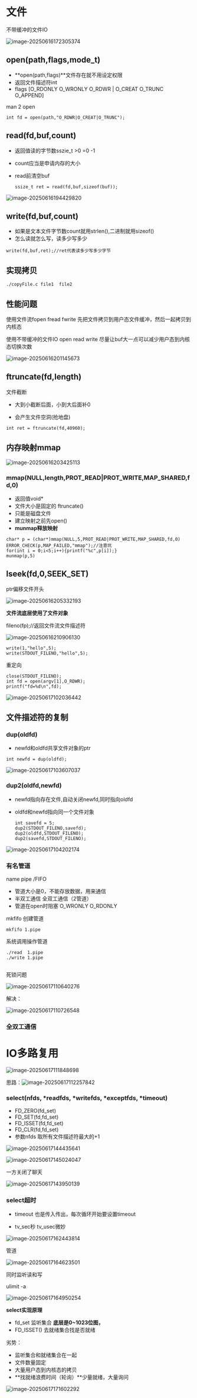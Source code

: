 # 文件

不带缓冲的文件IO

![image-20250616172305374](C:\Users\LIYUFENG\AppData\Roaming\Typora\typora-user-images\image-20250616172305374.png)

## open(path,flags,mode_t)

- **open(path,flags)**文件存在就不用设定权限
- 返回文件描述符int
- flags [O_RDONLY  O_WRONLY  O_RDWR     | O_CREAT  O_TRUNC  O_APPEND]  

man 2 open

```
int fd = open(path,"O_RDWR|O_CREAT|O_TRUNC");
```

## read(fd,buf,count)

- 返回值读的字节数sszie_t   >0  =0    -1

- count应当是申请内存的大小

- read前清空buf

  ```
  ssize_t ret = read(fd,buf,sizeof(buf));
  ```

  

![image-20250616194429820](C:\Users\LIYUFENG\AppData\Roaming\Typora\typora-user-images\image-20250616194429820.png)

## write(fd,buf,count)

- 如果是文本文件字节数count就用strlen(),二进制就用sizeof()
- 怎么读就怎么写，读多少写多少

```
write(fd,buf,ret);//ret代表读多少写多少字节
```

## 实现拷贝

```
./copyFile.c file1  file2

```



## 性能问题

使用文件流fopen fread fwrite 					先把文件拷贝到用户态文件缓冲，然后一起拷贝到内核态

使用不带缓冲的文件IO  open read write   尽量让buf大一点可以减少用户态到内核态切换次数

![image-20250616201145673](C:\Users\LIYUFENG\AppData\Roaming\Typora\typora-user-images\image-20250616201145673.png)

## ftruncate(fd,length)

文件截断

- 大到小截断后面，小到大后面补0

- 会产生文件空洞(抢地盘)

```
int ret = ftruncate(fd,40960);
```

## 内存映射mmap

![image-20250616203425113](C:\Users\LIYUFENG\AppData\Roaming\Typora\typora-user-images\image-20250616203425113.png)

### mmap(NULL,length,PROT_READ|PROT_WRITE,MAP_SHARED,fd,0)

- 返回值void*
- 文件大小是固定的 ftruncate()
- 只能是磁盘文件
- 建立映射之前先open()
- **munmap释放映射**

```
char* p = (char*)mmap(NULL,5,PROT_READ|PROT_WRITE,MAP_SHARED,fd,0)
ERROR_CHECK(p,MAP_FAILED,"mmap");//注意坑
for(int i = 0;i<5;i++){printf("%c",p[i]);}
munmap(p,5)
```

## lseek(fd,0,SEEK_SET)

ptr偏移文件开头

![image-20250616205332193](C:\Users\LIYUFENG\AppData\Roaming\Typora\typora-user-images\image-20250616205332193.png)

**文件流底层使用了文件对象**



fileno(fp);//返回文件流文件描述符

![image-20250616210906130](C:\Users\LIYUFENG\AppData\Roaming\Typora\typora-user-images\image-20250616210906130.png)

```
write(1,"hello",5);
write(STDOUT_FILENO,"hello",5);
```

重定向

```
close(STDOUT_FILENO);
int fd = open(argv[1],O_RDWR);
printf("fd=%d\n",fd);
```

![image-20250617102036442](C:\Users\LIYUFENG\AppData\Roaming\Typora\typora-user-images\image-20250617102036442.png)

## 文件描述符的复制

### dup(oldfd)

- newfd和oldfd共享文件对象的ptr

```
int newfd = dup(oldfd);
```

![image-20250617103607037](C:\Users\LIYUFENG\AppData\Roaming\Typora\typora-user-images\image-20250617103607037.png)

### dup2(oldfd,newfd)

- newfd指向存在文件,自动关闭newfd,同时指向oldfd

- oldfd和newfd指向同一个文件对象

  ```
  int savefd = 5;
  dup2(STDOUT_FILENO,savefd);
  dup2(oldfd,STDOUT_FILENO);
  dup2(savefd,STDOUT_FILENO);
  ```

  

![image-20250617104202174](C:\Users\LIYUFENG\AppData\Roaming\Typora\typora-user-images\image-20250617104202174.png)

### 有名管道

name pipe /FIFO

- 管道大小是0，不能存放数据，用来通信
- 半双工通信        全双工通信（2管道）
- 管道在open时阻塞     O_WRONLY   O_RDONLY

mkfifo 创建管道

```
mkfifo 1.pipe
```

系统调用操作管道

```
./read  1.pipe
./write 1.pipe


```

死锁问题

![image-20250617110640276](C:\Users\LIYUFENG\AppData\Roaming\Typora\typora-user-images\image-20250617110640276.png)

解决：

![image-20250617110726548](C:\Users\LIYUFENG\AppData\Roaming\Typora\typora-user-images\image-20250617110726548.png)

### 全双工通信





# IO多路复用

![image-20250617111848698](C:\Users\LIYUFENG\AppData\Roaming\Typora\typora-user-images\image-20250617111848698.png)

思路：![image-20250617112257842](C:\Users\LIYUFENG\AppData\Roaming\Typora\typora-user-images\image-20250617112257842.png)

### select(nfds, *readfds, *writefds, *exceptfds, *timeout)

- FD_ZERO(fd_set)
- FD_SET(fd,fd_set)
- FD_ISSET(fd,fd_set)
- FD_CLR(fd,fd_set)
- 参数nfds 取所有文件描述符最大的+1

![image-20250617144435641](C:\Users\LIYUFENG\AppData\Roaming\Typora\typora-user-images\image-20250617144435641.png)

![image-20250617145024047](C:\Users\LIYUFENG\AppData\Roaming\Typora\typora-user-images\image-20250617145024047.png)



一方关闭了聊天

![image-20250617143950139](C:\Users\LIYUFENG\AppData\Roaming\Typora\typora-user-images\image-20250617143950139.png)

### select超时

- timeout 也是传入传出，每次循环开始要设置timeout

- tv_sec秒  tv_usec微妙

![image-20250617162443814](C:\Users\LIYUFENG\AppData\Roaming\Typora\typora-user-images\image-20250617162443814.png)

管道

![image-20250617164623501](C:\Users\LIYUFENG\AppData\Roaming\Typora\typora-user-images\image-20250617164623501.png)

同时监听读和写

ulimit -a

![image-20250617164950254](C:\Users\LIYUFENG\AppData\Roaming\Typora\typora-user-images\image-20250617164950254.png)

**select实现原理**

- fd_set 监听集合 **底层是0~1023位图，**
- FD_ISSET() 去就绪集合找是否就绪

劣势：

- 监听集合和就绪集合在一起
- 文件数量固定
- 大量用户态到内核态的拷贝
- **找就绪浪费时间（轮询）**少量就绪，大量询问

![image-20250617171602292](C:\Users\LIYUFENG\AppData\Roaming\Typora\typora-user-images\image-20250617171602292.png)

